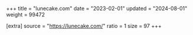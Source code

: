+++
title = "lunecake.com"
date = "2023-02-01"
updated = "2024-08-01"
weight = 99472

[extra]
source = "https://lunecake.com/"
ratio = 1
size = 97
+++
